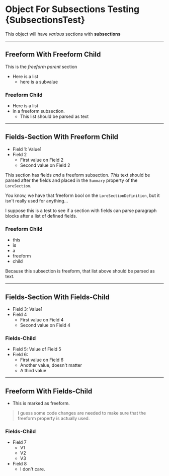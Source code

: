 ﻿# Object For Subsections Testing {SubsectionsTest}

This object will have *various* sections with **subsections**

---

## Freeform With Freeform Child

This is the *freeform parent* section
- Here is a list
  - here is a subvalue

### Freeform Child

- Here is a list
- in a freeform subsection.
  - This list should be parsed as text

---

## Fields-Section With Freeform Child

- Field 1: Value1
- Field 2
  - First value on Field 2
  - Second value on Field 2

This section has fields *and* a freeform subsection. *This* text should be parsed after the fields and placed in the `Summary` property of the `LoreSection`.

You know, we have that freeform bool on the `LoreSectionDefinition`,  but it isn't really used for anything...

I suppose this is a test to see if a section with fields can parse paragraph blocks after a list of defined fields.

### Freeform Child

- this
- is
- a
- freeform
- child

Because this subsection is freeform, that list above should be parsed as text.

---

## Fields-Section With Fields-Child

- Field 3: Value1
- Field 4
  - First value on Field 4
  - Second value on Field 4

### Fields-Child

- Field 5: Value of Field 5
- Field 6:
  - First value on Field 6
  - Another value, doesn't matter
  - A third value

---

## Freeform With Fields-Child

- This is marked as freeform.

> I guess some code changes are needed to make sure that the freeform property is actually used.

### Fields-Child

- Field 7
  - V1
  - V2
  - V3
- Field 8
  - I don't care.